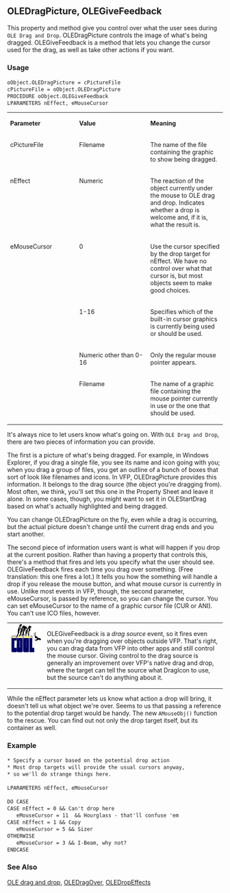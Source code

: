 ## OLEDragPicture, OLEGiveFeedback

This property and method give you control over what the user sees during `OLE Drag and Drop`. OLEDragPicture controls the image of what's being dragged. OLEGiveFeedback is a method that lets you change the cursor used for the drag, as well as take other actions if you want.

### Usage

```foxpro
oObject.OLEDragPicture = cPictureFile
cPictureFile = oObject.OLEDragPicture
PROCEDURE oObject.OLEGiveFeedback
LPARAMETERS nEffect, eMouseCursor
```
<table>
<tr>
  <td width="32%" valign="top">
  <p><b>Parameter</b></p>
  </td>
  <td width="23%" valign="top">
  <p><b>Value</b></p>
  </td>
  <td width="45%" valign="top">
  <p><b>Meaning</b></p>
  </td>
 </tr>
<tr>
  <td width="32%" valign="top">
  <p>cPictureFile</p>
  </td>
  <td width="23%" valign="top">
  <p>Filename</p>
  </td>
  <td width="45%" valign="top">
  <p>The name of the file containing the graphic to show being dragged.</p>
  </td>
 </tr>
<tr>
  <td width="32%" valign="top">
  <p>nEffect</p>
  </td>
  <td width="23%" valign="top">
  <p>Numeric</p>
  </td>
  <td width="45%" valign="top">
  <p>The reaction of the object currently under the mouse to OLE drag and drop. Indicates whether a drop is welcome and, if it is, what the result is.</p>
  </td>
 </tr>
<tr>
  <td width="32%" rowspan="4" valign="top">
  <p>eMouseCursor</p>
  </td>
  <td width="23%" valign="top">
  <p>0</p>
  </td>
  <td width="45%" valign="top">
  <p>Use the cursor specified by the drop target for nEffect. We have no control over what that cursor is, but most objects seem to make good choices.</p>
  </td>
 </tr>
<tr>
  <td width="33%" valign="top">
  <p>1-16</p>
  </td>
  <td width="67%" valign="top">
  <p>Specifies which of the built-in cursor graphics is currently being used or should be used. </p>
  </td>
 </tr>
<tr>
  <td width="33%" valign="top">
  <p>Numeric other than 0-16</p>
  </td>
  <td width="67%" valign="top">
  <p>Only the regular mouse pointer appears.</p>
  </td>
 </tr>
<tr>
  <td width="33%" valign="top">
  <p>Filename</p>
  </td>
  <td width="67%" valign="top">
  <p>The name of a graphic file containing the mouse pointer currently in use or the one that should be used.</p>
  </td>
 </tr>
</table>

It's always nice to let users know what's going on. With `OLE Drag and Drop`, there are two pieces of information you can provide. 

The first is a picture of what's being dragged. For example, in Windows Explorer, if you drag a single file, you see its name and icon going with you; when you drag a group of files, you get an outline of a bunch of boxes that sort of look like filenames and icons. In VFP, OLEDragPicture provides this information. It belongs to the drag source (the object you're dragging from). Most often, we think, you'll set this one in the Property Sheet and leave it alone. In some cases, though, you might want to set it in OLEStartDrag based on what's actually highlighted and being dragged. 

You can change OLEDragPicture on the fly, even while a drag is occurring, but the actual picture doesn't change until the current drag ends and you start another.

The second piece of information users want is what will happen if you drop at the current position. Rather than having a property that controls this, there's a method that fires and lets you specify what the user should see. OLEGiveFeedback fires each time you drag over something. (Free translation: this one fires a lot.) It tells you how the something will handle a drop if you release the mouse button, and what mouse cursor is currently in use. Unlike most events in VFP, though, the second parameter, eMouseCursor, is passed by reference, so you can change the cursor. You can set eMouseCursor to the name of a graphic cursor file (CUR or ANI). You can't use ICO files, however. 

<table>
<tr>
  <td width="17%" valign="top">
<img width="114" height="67" src="cool.gif">
  </td>
  <td width="83%">
  <p>OLEGiveFeedback is a <i>drag source</i> event, so it fires even when you're dragging over objects outside VFP. That's right, you can drag data from VFP into other apps and still control the mouse cursor. Giving control to the drag source is generally an improvement over VFP's native drag and drop, where the target can tell the source what DragIcon to use, but the source can't do anything about it.</p>
  </td>
 </tr>
</table>

While the nEffect parameter lets us know what action a drop will bring, it doesn't tell us what object we're over. Seems to us that passing a reference to the potential drop target would be handy. The new `AMouseObj()` function to the rescue. You can find out not only the drop target itself, but its container as well.

### Example

```foxpro
* Specify a cursor based on the potential drop action
* Most drop targets will provide the usual cursors anyway,
* so we'll do strange things here.

LPARAMETERS nEffect, eMouseCursor

DO CASE
CASE nEffect = 0 && Can't drop here
   eMouseCursor = 11  && Hourglass - that'll confuse 'em
CASE nEffect = 1 && Copy
   eMouseCursor = 5 && Sizer
OTHERWISE
   eMouseCursor = 3 && I-Beam, why not?
ENDCASE
```
### See Also

[OLE drag and drop](s4g830.md), [OLEDragOver](s4g823.md), [OLEDropEffects](s4g827.md)